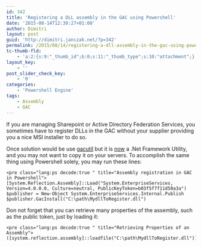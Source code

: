 ```yaml
---
id: 342
title: 'Registering a DLL assembly in the GAC using Powershell'
date: '2015-08-14T12:30:27+01:00'
author: Dimitri
layout: post
guid: 'http://dimitri.janczak.net/?p=342'
permalink: /2015/08/14/registering-a-dll-assembly-in-the-gac-using-powershell/
tc-thumb-fld:
    - 'a:2:{s:9:"_thumb_id";b:0;s:11:"_thumb_type";s:10:"attachment";}'
layout_key:
    - ''
post_slider_check_key:
    - '0'
categories:
    - 'Powershell Engine'
tags:
    - Assembly
    - GAC
---
```


If you are managing Sharepoint or Active Directory Federation Services, you sometimes have to register DLLs in the GAC without your supplier providing you a nice MSI installer to do so.

Once solution would be use [gacutil](https://msdn.microsoft.com/en-us/library/ex0ss12c%28v=vs.110%29.aspx) but it is [now](http://stackoverflow.com/questions/2182316/how-to-register-a-net-dll-in-gac) a .Net Framework Utility, and you may not want to copy it on your servers. To accomplish the same thing using Powershell solely, you may run these lines:

```
<pre class="lang:ps decode:true " title="Assembly registration in GAC in Powershell">[System.Reflection.Assembly]::Load("System.EnterpriseServices, Version=4.0.0.0, Culture=neutral, PublicKeyToken=b03f5f7f11d50a3a")
$publisher = New-Object System.EnterpriseServices.Internal.Publish
$publisher.GacInstall("C:\path\MydllToRegister.dll")
```

Don not forget that you can retrieve many properties of the assembly, such as the public token, just by loading it:

```
<pre class="lang:ps decode:true " title="Retrieving Properties of an Assembly">([system.reflection.assembly]::loadfile("C:\path\MydllToRegister.dll")).FullName
```